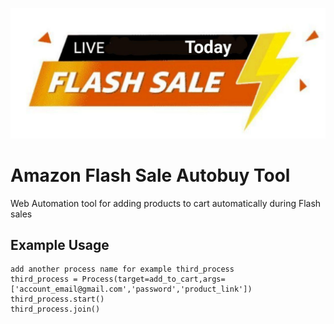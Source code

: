 ![](images/flashSale.jpg)
# Amazon Flash Sale Autobuy Tool
Web Automation tool for adding products to cart automatically during Flash sales

## Example Usage
    add another process name for example third_process
    third_process = Process(target=add_to_cart,args=['account_email@gmail.com','password','product_link'])
    third_process.start()
    third_process.join()
